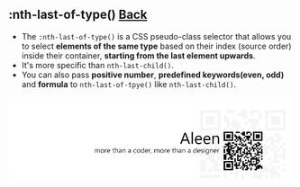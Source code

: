 ## :nth-last-of-type() [**Back**](./../pseudoClass.md)

- The `:nth-last-of-type()` is a CSS pseudo-class selector that allows you to select **elements of the same type** based on their index (source order) inside their container, **starting from the last element upwards**.
- It's more specific than `nth-last-child()`.
- You can also pass **positive number**, **predefined keywords(even, odd)** and **formula** to `nth-last-of-tpye()` like `nth-last-child()`.

<a href="http://aleen42.github.io/" target="_blank" ><img src="./../../../pic/tail.gif"></a>